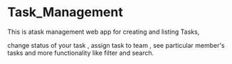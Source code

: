 # Task_Management

This is atask management web app for creating and listing Tasks,

change status of your task , assign task to team , see particular member's tasks and more functionality like filter and search.
